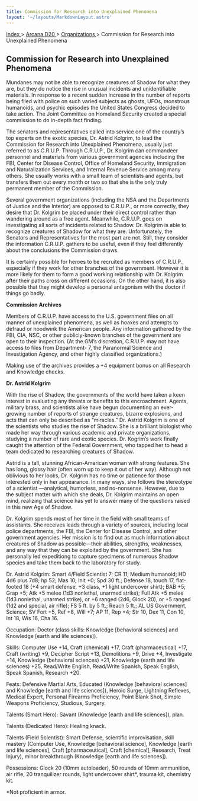 ```yaml
---
title: Commission for Research into Unexplained Phenomena
layout: '~/layouts/MarkdownLayout.astro'
---
```


[ Index ](/) > [ Arcana D20 ](/arcana.d20.srd) > [ Organizations ](/arcana.d20.srd/organizations) > Commission for Research into Unexplained Phenomena

##  Commission for Research into Unexplained Phenomena

Mundanes may not be able to recognize creatures of Shadow for what they are,
but they do notice the rise in unusual incidents and unidentifiable materials.
In response to a recent sudden increase in the number of reports being filed
with police on such varied subjects as ghosts, UFOs, monstrous humanoids, and
psychic episodes the United States Congress decided to take action. The Joint
Committee on Homeland Security created a special commission to do in-depth
fact finding.

The senators and representatives called into service one of the country’s top
experts on the exotic species, Dr. Astrid Kolgrim, to lead the Commission for
Research into Unexplained Phenomena, usually just referred to as C.R.U.P.
Through C.R.U.P., Dr. Kolgrim can commandeer personnel and materials from
various government agencies including the FBI, Center for Disease Control,
Office of Homeland Security, Immigration and Naturalization Services, and
Internal Revenue Service among many others. She usually works with a small
team of scientists and agents, but transfers them out every month or two so
that she is the only truly permanent member of the Commission.

Several government organizations (including the NSA and the Departments of
Justice and the Interior) are opposed to C.R.U.P., or more correctly, they
desire that Dr. Kolgrim be placed under their direct control rather than
wandering around as a free agent. Meanwhile, C.R.U.P. goes on investigating
all sorts of incidents related to Shadow. Dr. Kolgrim is able to recognize
creatures of Shadow for what they are. Unfortunately, the Senators and
Representatives for the most part are not. Still, they consider the
information C.R.U.P. gathers to be useful, even if they feel differently about
the conclusions the Commission draws.

It is certainly possible for heroes to be recruited as members of C.R.U.P.,
especially if they work for other branches of the government. However it is
more likely for them to form a good working relationship with Dr. Kolgrim
after their paths cross on different occasions. On the other hand, it is also
possible that they might develop a personal antagonism with the doctor if
things go badly.

**Commission Archives**

Members of C.R.U.P. have access to the U.S. government files on all manner of
unexplained phenomena, as well as hoaxes and attempts to defraud or hoodwink
the American people. Any information gathered by the FBI, CIA, NSC, or other
publicly-known branches of the government are open to their inspection. (At
the GM’s discretion, C.R.U.P. may not have access to files from Department- 7,
the Paranormal Science and Investigation Agency, and other highly classified
organizations.)

Making use of the archives provides a +4 equipment bonus on all Research and
Knowledge checks.

**Dr. Astrid Kolgrim**

With the rise of Shadow, the governments of the world have taken a keen
interest in evaluating any threats or benefits to this encroachment. Agents,
military brass, and scientists alike have begun documenting an ever-growing
number of reports of strange creatures, bizarre explosions, and acts that can
only be described as “miracles.” Dr. Astrid Kolgrim is one of the scientists
who studies the rise of Shadow. She is a brilliant biologist who made her way
through various academic and private organizations, studying a number of rare
and exotic species. Dr. Kogrim’s work finally caught the attention of the
Federal Government, who tapped her to head a team dedicated to researching
creatures of Shadow.

Astrid is a tall, stunning African-American woman with strong features. She
has long, glossy hair (often worn up to keep it out of her way). Although not
oblivious to her looks, Dr. Kolgrim has no time or patience for those
interested only in her appearance. In many ways, she follows the stereotype of
a scientist —analytical, humorless, and no-nonsense. However, due to the
subject matter with which she deals, Dr. Kolgrim maintains an open mind,
realizing that science has yet to answer many of the questions raised in this
new Age of Shadow.

Dr. Kolgrim spends most of her time in the field with small teams of
assistants. She receives leads through a variety of sources, including local
police departments, the FBI, the Center for Disease Control, and other
government agencies. Her mission is to find out as much information about
creatures of Shadow as possible—their abilities, strengths, weaknesses, and
any way that they can be exploited by the government. She has personally led
expeditiong to capture specimens of numerous Shadow species and take them back
to the laboratory for study.

Dr. Astrid Kolgrim: Smart 4/Field Scientist 7; CR 11; Medium humanoid; HD 4d6
plus 7d8; hp 52; Mas 10; Init +0; Spd 30 ft.; Defense 18, touch 17, flat-
footed 18 (+4 smart defense, +3 class, +1 light undercover shirt); BAB +5;
Grap +5; Atk +5 melee (1d3 nonlethal, unarmed strike); Full Atk +5 melee (1d3
nonlethal, unarmed strike), or +6 ranged (2d6, Glock 20), or +5 ranged (1d2
and special, air rifle); FS 5 ft. by 5 ft.; Reach 5 ft.; AL US Government,
Science; SV Fort +5, Ref +8, Will +7; AP 11, Rep +4; Str 10, Dex 11, Con 10,
Int 18, Wis 16, Cha 16.

Occupation: Doctor (class skills: Knowledge [behavioral sciences] and
Knowledge [earth and life sciences]).

Skills: Computer Use +14, Craft (chemical) +17, Craft (pharmaceutical) +17,
Craft (writing) +9, Decipher Script +13, Demolitions +9, Drive +4, Investigate
+14, Knowledge (behavioral sciences) +21, Knowledge (earth and life sciences)
+25, Read/Write English, Read/Write Spanish, Speak English, Speak Spanish,
Research +20.

Feats: Defensive Martial Arts, Educated (Knowledge [behavioral sciences] and
Knowledge [earth and life sciences]), Heroic Surge, Lightning Reflexes,
Medical Expert, Personal Firearms Proficiency, Point Blank Shot, Simple
Weapons Proficiency, Studious, Surgery.

Talents (Smart Hero): Savant (Knowledge [earth and life sciences]), plan.

Talents (Dedicated Hero): Healing knack.

Talents (Field Scientist): Smart Defense, scientific improvisation, skill
mastery (Computer Use, Knowledge [behavioral science], Knowledge [earth and life sciences], Craft [pharmaceutical], Craft [chemical], Research, Treat
Injury), minor breakthrough (Knowledge [earth and life sciences]).

Possessions: Glock 20 (10mm autoloader), 50 rounds of 10mm ammunition, air
rifle, 20 tranquilizer rounds, light undercover shirt*, trauma kit, chemistry
kit.

*Not proficient in armor. 

